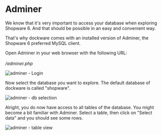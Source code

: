 # Adminer

We know that it's very important to access your database when exploring Shopware 6. And that should be possible in an easy and convenient way.

That's why dockware comes with an installed version of Adminer, the Shopware 6 preferred MySQL client.

Open Adminer in your web browser with the following URL:\
\
_/adminer.php_

![adminer - Login](../.gitbook/assets/adminer-login.png)

Now select the database you want to explore. The default database of dockware is called "shopware".

![adminer - db selection](../.gitbook/assets/adminer-db-selection.png)

Alright, you do now have access to all tables of the database. You might become a bit familiar with Adminer. Select a table, then click on "Select data" and you should see some rows.

![adminer - table view](../.gitbook/assets/adminer-table-view.png)
